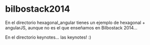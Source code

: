 bilbostack2014
==============

En el directorio hexagonal_angular tienes un ejemplo de hexagonal + angularJS, aunque no es el que enseñamos en Bilbostack 2014...

En el directorio keynotes... las keynotes! :)
